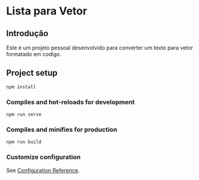 # Lista para Vetor

## Introdução
Este é um projeto pessoal desenvolvido para converter um texto para vetor formatado em codigo.


## Project setup
```
npm install
```

### Compiles and hot-reloads for development
```
npm run serve
```

### Compiles and minifies for production
```
npm run build
```

### Customize configuration
See [Configuration Reference](https://cli.vuejs.org/config/).
